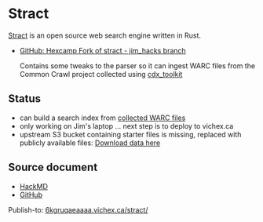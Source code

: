 # Stract

[Stract](https://stract.com/) is an open source web search engine written in Rust.

* [GitHub: Hexcamp Fork of stract - jim_hacks branch](https://github.com/hexcamp/stract/tree/jim_hacks)

  Contains some tweaks to the parser so it can ingest WARC files from the Common Crawl project collected using [cdx_toolkit](https://github.com/cocrawler/cdx_toolkit/)
  
## Status

* can build a search index from [collected WARC files](https://6kgruqaeaaaa.vichex.ca/community-associations/)
* only working on Jim's laptop ... next step is to deploy to vichex.ca
* upstream S3 bucket containing starter files is missing, replaced with publicly available files: [Download data here](https://6kgrvaaeaaaa.vichex.ca/)

## Source document

* [HackMD](https://hackmd.io/wp9wb0dlSUu_1wV64zEKYQ)
* [GitHub](https://github.com/hexcamp/hackmd-notes/blob/main/vichex-search-experiment/stract.md)

Publish-to: [6kgruqaeaaaa.vichex.ca/stract/](https://6kgruqaeaaaa.vichex.ca/stract/)
